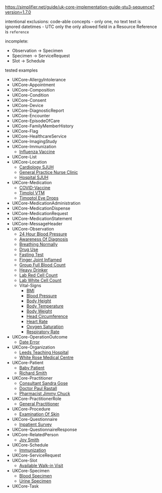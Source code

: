 https://simplifier.net/guide/uk-core-implementation-guide-stu3-sequence?version=1.7.0

intentional exclusions:
code-able concepts - only one, no text
text is ignored
datetimes - UTC only
the only allowed field in a Resource Reference is `reference`

incomplete:
- Observation -> Specimen
- Specimen -> ServiceRequest
- Slot -> Schedule

tested examples

* UKCore-AllergyIntolerance
* UKCore-Appointment
* UKCore-Composition
* UKCore-Condition
* UKCore-Consent
* UKCore-Device
* UKCore-DiagnosticReport
* UKCore-Encounter
* UKCore-EpisodeOfCare
* UKCore-FamilyMemberHistory
* UKCore-Flag
* UKCore-HealthcareService
* UKCore-ImagingStudy
* UKCore-Immunization
  * [Influenza Vaccine](tests/data/UKCore-Immunization-InfluenzaVaccine-Example.json)
* UKCore-List
* UKCore-Location
  * [Cardiology SJUH](tests/data/UKCore-Location-CardiologySJUH-Example.json)
  * [General Practice Nurse Clinic](tests/data/UKCore-Location-GeneralPracticeNurseClinic-Example.json)
  * [Hospital SJUH](tests/data/UKCore-Location-HospitalSJUH-Example.json)
* UKCore-Medication
  * [COVID-Vaccine](tests/data/UKCore-Medication-COVID-Vaccine-Example.json)
  * [Timolol VTM](tests/data/UKCore-Medication-TimololVTM-Example.json)
  * [Timoptol Eye Drops](tests/data/UKCore-Medication-TimoptolEyeDrops-Example.json)
* UKCore-MedicationAdministration
* UKCore-MedicationDispense
* UKCore-MedicationRequest
* UKCore-MedicationStatement
* UKCore-MessageHeader
* UKCore-Observation
  * [24 Hour Blood Pressure](tests/data/UKCore-Observation-24HourBloodPressure-Example.json)
  * [Awareness Of Diagnosis](tests/data/UKCore-Observation-AwarenessOfDiagnosis-Example.json)
  * [Breathing Normally](tests/data/UKCore-Observation-BreathingNormally-Example.json)
  * [Drug Use](tests/data/UKCore-Observation-DrugUse-Example.json)
  * [Fasting Test](tests/data/UKCore-Observation-FastingTest-Example.json)
  * [Finger Joint Inflamed](tests/data/UKCore-Observation-FingerJointInflamed-Example.json)
  * [Group Full Blood Count](tests/data/UKCore-Observation-Group-FullBloodCount-Example.json)
  * [Heavy Drinker](tests/data/UKCore-Observation-HeavyDrinker-Example.json)
  * [Lab Red Cell Count](tests/data/UKCore-Observation-Lab-RedCellCount-Example.json)
  * [Lab White Cell Count](tests/data/UKCore-Observation-Lab-WhiteCellCount-Example.json)
  * Vital-Signs
    * [BMI](tests/data/UKCore-Observation-VitalSigns-BMI-Example.json)
    * [Blood Pressure](tests/data/UKCore-Observation-VitalSigns-BloodPressure-Example.json)
    * [Body Height](tests/data/UKCore-Observation-VitalSigns-BodyHeight-Example.json)
    * [Body Temperature](tests/data/UKCore-Observation-VitalSigns-BodyTemperature-Example.json)
    * [Body Weight](tests/data/UKCore-Observation-VitalSigns-BodyWeight-Example.json)
    * [Head Circumference](tests/data/UKCore-Observation-VitalSigns-HeadCircumference-Example.json)
    * [Heart Rate](tests/data/UKCore-Observation-VitalSigns-HeartRate-Example.json)
    * [Oxygen Saturation](tests/data/UKCore-Observation-VitalSigns-OxygenSaturation-Example.json)
    * [Respiratory Rate](tests/data/UKCore-Observation-VitalSigns-RespiratoryRate-Example.json)
* UKCore-OperationOutcome
  * [Date Error](tests/data/UKCore-OperationOutcome-DateError-Example.json)
* UKCore-Organization
  * [Leeds Teaching Hospital](tests/data/UKCore-Organization-LeedsTeachingHospital-Example.json)
  * [White Rose Medical Centre](tests/data/UKCore-Organization-WhiteRoseMedicalCentre-Example.json)
* UKCore-Patient
  * [Baby Patient](tests/data/UKCore-Patient-BabyPatient-Example.json)
  * [Richard Smith](tests/data/UKCore-Patient-RichardSmith-Example.json)
* UKCore-Practitioner
  * [Consultant Sandra Gose](tests/data/UKCore-Practitioner-ConsultantSandraGose-Example.json)
  * [Doctor Paul Rastall](tests/data/UKCore-Practitioner-DoctorPaulRastall-Example.json)
  * [Pharmacist Jimmy Chuck](tests/data/UKCore-Practitioner-PharmacistJimmyChuck-Example.json)
* UKCore-PractitionerRole
  * [General Practitioner](tests/data/UKCore-PractitionerRole-GeneralPractitioner-Example.json)
* UKCore-Procedure
  * [Examination Of Skin](tests/data/UKCore-Procedure-ExaminationOfSkin-Example.json)
* UKCore-Questionnaire
  * [Inpatient Survey](tests/data/UKCore-Questionnaire-InpatientSurvey-Example.json)
* UKCore-QuestionnaireResponse
* UKCore-RelatedPerson
  * [Joy Smith](tests/data/UKCore-RelatedPerson-JoySmith-Example.json)
* UKCore-Schedule
  * [Immunization](tests/data/UKCore-Schedule-Immunization-Example.json)
* UKCore-ServiceRequest
* UKCore-Slot
  * [Available Walk-in Visit](tests/data/UKCore-Slot-AvailableWalkInVisit-Example.json)
* UKCore-Specimen
  * [Blood Specimen](tests/data/UKCore-Specimen-BloodSpecimen-Example.json)
  * [Urine Specimen](tests/data/UKCore-Specimen-UrineSpecimen-Example.json)
* UKCore-Task
